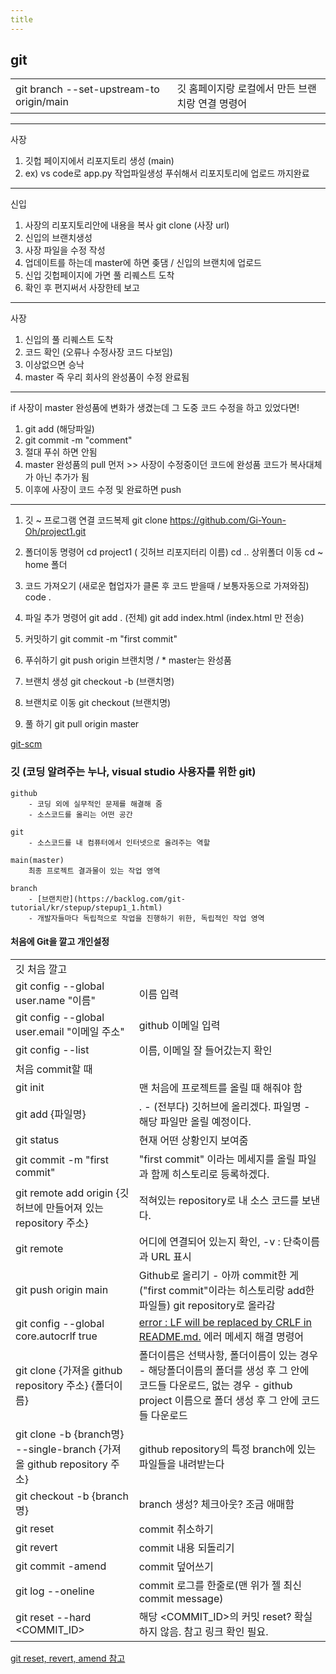```yaml
---
title
---
```


## git

|||
|---|---|
git branch --set-upstream-to origin/main|깃 홈페이지랑 로컬에서 만든 브랜치랑 연결 명령어


---
사장
1. 깃헙 페이지에서 리포지토리 생성 (main)
2. ex) vs code로 app.py 작업파일생성 푸쉬해서 리포지토리에 업로드 까지완료

---
신입
1. 사장의 리포지토리안에 내용을 복사
git clone (사장 url)
2. 신입의 브랜치생성 
3. 사장 파일을 수정 작성 
4. 업데이트를 하는데 master에 하면 좆댐 / 신입의 브랜치에 업로드 
5. 신입 깃헙페이지에 가면 풀 리퀘스트 도착
6. 확인 후 편지써서 사장한테 보고

---
사장
1. 신입의 풀 리퀘스트 도착
2. 코드 확인 (오류나 수정사장 코드 다보임)
3. 이상없으면 승낙
4. master 즉 우리 회사의 완성품이 수정 완료됨
---

if 사장이 master 완성품에 변화가 생겼는데 그 도중 코드 수정을 하고 있었다면!

1. git add (해당파일)
2. git commit -m "comment"
3. 절대 푸쉬 하면 안됨
4. master 완성품의 pull 먼저 >> 사장이 수정중이던 코드에 완성품 코드가 복사대체가 아닌 추가가 됨
5. 이후에 사장이 코드 수정 및 완료하면 push
---

1. 깃 ~ 프로그램 연결
코드복제
git clone https://github.com/Gi-Youn-Oh/project1.git

2. 폴더이동 명령어
cd project1 ( 깃허브 리포지터리 이름)
cd .. 상위폴더 이동
cd ~ home 폴더

3. 코드 가져오기 (새로운 협업자가 클론 후 코드 받을때 / 보통자동으로 가져와짐)
code .

4. 파일 추가 명령어
git add . (전체)
git add index.html (index.html 만 전송)

5. 커밋하기
git commit -m "first commit"

6. 푸쉬하기
git push origin 브랜치명 / * master는 완성품

7. 브랜치 생성
git checkout -b (브랜치명)

8. 브랜치로 이동
git checkout (브랜치명)

9. 풀 하기
git pull origin master


[git-scm](git-scm.com)
### 깃 (코딩 알려주는 누나, visual studio 사용자를 위한 git)
    github
        - 코딩 외에 실무적인 문제를 해결해 줌
        - 소스코드를 올리는 어떤 공간   

    git
        - 소스코드를 내 컴퓨터에서 인터넷으로 올려주는 역할   

    main(master)
        최종 프로젝트 결과물이 있는 작업 영역
    
    branch
        - [브랜치란](https://backlog.com/git-tutorial/kr/stepup/stepup1_1.html)
        - 개발자들마다 독립적으로 작업을 진행하기 위한, 독립적인 작업 영역
    

#### 처음에 Git을 깔고 개인설정      

|||
|---|---|
깃 처음 깔고||
git config --global user.name "이름"|이름 입력
git config --global user.email "이메일 주소"|github 이메일 입력
git config --list|이름, 이메일 잘 들어갔는지 확인
처음 commit할 때||
git init|맨 처음에 프로젝트를 올릴 때 해줘야 함
git add {파일명}|. - (전부다) 깃허브에 올리겠다. 파일명 - 해당 파일만 올릴 예정이다.
git status|현재 어떤 상황인지 보여줌
git commit -m "first commit"|"first commit" 이라는 메세지를 올릴 파일과 함께 히스토리로 등록하겠다.
git remote add origin {깃허브에 만들어져 있는 repository 주소}|적혀있는 repository로 내 소스 코드를 보낸다.
git remote|어디에 연결되어 있는지 확인, -v : 단축이름과 URL 표시
git push origin main|Github로 올리기 - 아까 commit한 게("first commit"이라는 히스토리랑 add한 파일들) git repository로 올라감
git config --global core.autocrlf true|[error : LF will be replaced by CRLF in README.md.](https://wotres.tistory.com/entry/git-warning-LF-will-be-replaced-by-CRLF-in-READMEmd) 에러 메세지 해결 명령어
git clone {가져올 github repository 주소} {폴더이름}| 폴더이름은 선택사항, 폴더이름이 있는 경우 - 해당폴더이름의 폴더를 생성 후 그 안에 코드들 다운로드, 없는 경우 - github project 이름으로 폴더 생성 후 그 안에 코드들 다운로드
git clone -b {branch명} --single-branch {가져올 github repository 주소}|github repository의 특정 branch에 있는 파일들을 내려받는다
git checkout -b {branch명}|branch 생성? 체크아웃? 조금 애매함
git reset|commit 취소하기
git revert|commit 내용 되돌리기
git commit -amend|commit 덮어쓰기
git log --oneline|commit 로그를 한줄로(맨 위가 젤 최신 commit message)
git reset --hard <COMMIT_ID>|해당 <COMMIT_ID>의 커밋 reset? 확실하지 않음. 참고 링크 확인 필요.

[git reset, revert, amend 참고](https://www.lainyzine.com/ko/article/git-reset-and-git-revert-and-git-commit-amend/)